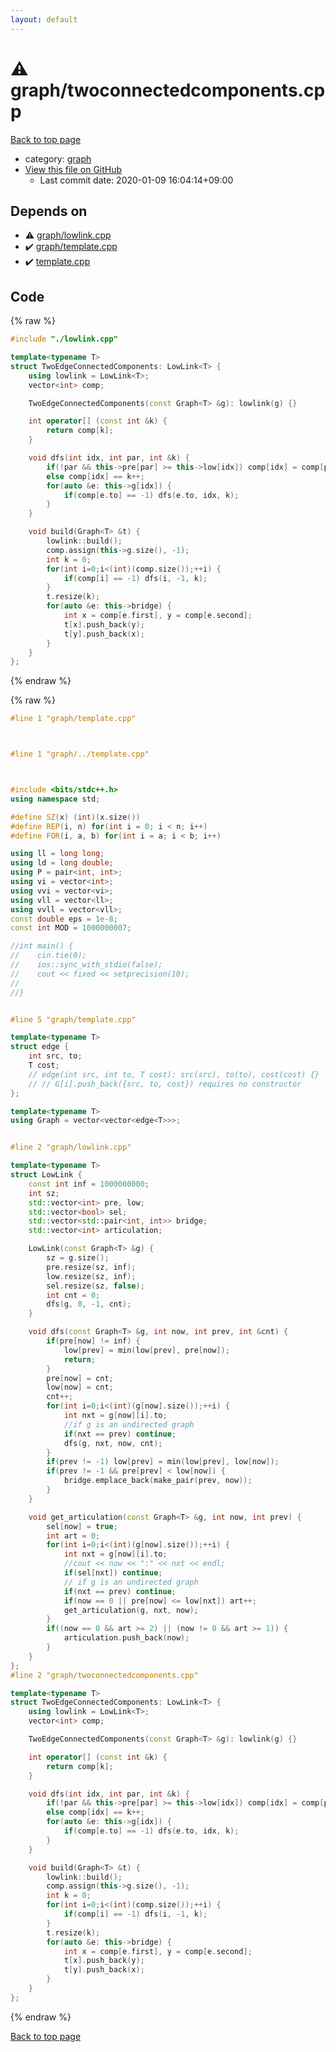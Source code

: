 ```yaml
---
layout: default
---
```


<!-- mathjax config similar to math.stackexchange -->
<script type="text/javascript" async
  src="https://cdnjs.cloudflare.com/ajax/libs/mathjax/2.7.5/MathJax.js?config=TeX-MML-AM_CHTML">
</script>
<script type="text/x-mathjax-config">
  MathJax.Hub.Config({
    TeX: { equationNumbers: { autoNumber: "AMS" }},
    tex2jax: {
      inlineMath: [ ['$','$'] ],
      processEscapes: true
    },
    "HTML-CSS": { matchFontHeight: false },
    displayAlign: "left",
    displayIndent: "2em"
  });
</script>

<script type="text/javascript" src="https://cdnjs.cloudflare.com/ajax/libs/jquery/3.4.1/jquery.min.js"></script>
<script src="https://cdn.jsdelivr.net/npm/jquery-balloon-js@1.1.2/jquery.balloon.min.js" integrity="sha256-ZEYs9VrgAeNuPvs15E39OsyOJaIkXEEt10fzxJ20+2I=" crossorigin="anonymous"></script>
<script type="text/javascript" src="../../assets/js/copy-button.js"></script>
<link rel="stylesheet" href="../../assets/css/copy-button.css" />


# :warning: graph/twoconnectedcomponents.cpp

<a href="../../index.html">Back to top page</a>

* category: <a href="../../index.html#f8b0b924ebd7046dbfa85a856e4682c8">graph</a>
* <a href="{{ site.github.repository_url }}/blob/master/graph/twoconnectedcomponents.cpp">View this file on GitHub</a>
    - Last commit date: 2020-01-09 16:04:14+09:00




## Depends on

* :warning: <a href="lowlink.cpp.html">graph/lowlink.cpp</a>
* :heavy_check_mark: <a href="template.cpp.html">graph/template.cpp</a>
* :heavy_check_mark: <a href="../template.cpp.html">template.cpp</a>


## Code

<a id="unbundled"></a>
{% raw %}
```cpp
#include "./lowlink.cpp"

template<typename T>
struct TwoEdgeConnectedComponents: LowLink<T> {
    using lowlink = LowLink<T>;
    vector<int> comp;

    TwoEdgeConnectedComponents(const Graph<T> &g): lowlink(g) {}

    int operator[] (const int &k) {
        return comp[k];
    }

    void dfs(int idx, int par, int &k) {
        if(!par && this->pre[par] >= this->low[idx]) comp[idx] = comp[par];
        else comp[idx] == k++;
        for(auto &e: this->g[idx]) {
            if(comp[e.to] == -1) dfs(e.to, idx, k);
        }
    }

    void build(Graph<T> &t) {
        lowlink::build();
        comp.assign(this->g.size(), -1);
        int k = 0;
        for(int i=0;i<(int)(comp.size());++i) {
            if(comp[i] == -1) dfs(i, -1, k);
        }
        t.resize(k);
        for(auto &e: this->bridge) {
            int x = comp[e.first], y = comp[e.second];
            t[x].push_back(y);
            t[y].push_back(x);
        }
    }
};
```
{% endraw %}

<a id="bundled"></a>
{% raw %}
```cpp
#line 1 "graph/template.cpp"



#line 1 "graph/../template.cpp"



#include <bits/stdc++.h>
using namespace std;

#define SZ(x) (int)(x.size())
#define REP(i, n) for(int i = 0; i < n; i++)
#define FOR(i, a, b) for(int i = a; i < b; i++)

using ll = long long;
using ld = long double;
using P = pair<int, int>;
using vi = vector<int>;
using vvi = vector<vi>;
using vll = vector<ll>;
using vvll = vector<vll>;
const double eps = 1e-8;
const int MOD = 1000000007;

//int main() {
//    cin.tie(0);
//    ios::sync_with_stdio(false);
//    cout << fixed << setprecision(10);
//
//}


#line 5 "graph/template.cpp"

template<typename T>
struct edge {
    int src, to;
    T cost;
    // edge(int src, int to, T cost): src(src), to(to), cost(cost) {}
    // // G[i].push_back({src, to, cost}) requires no constructor
};

template<typename T>
using Graph = vector<vector<edge<T>>>;


#line 2 "graph/lowlink.cpp"

template<typename T>
struct LowLink {
    const int inf = 1000000000;
    int sz;
    std::vector<int> pre, low;
    std::vector<bool> sel;
    std::vector<std::pair<int, int>> bridge;
    std::vector<int> articulation;

    LowLink(const Graph<T> &g) {
        sz = g.size();
        pre.resize(sz, inf);
        low.resize(sz, inf);
        sel.resize(sz, false);
        int cnt = 0;
        dfs(g, 0, -1, cnt);
    }

    void dfs(const Graph<T> &g, int now, int prev, int &cnt) {
        if(pre[now] != inf) {
            low[prev] = min(low[prev], pre[now]);
            return;
        }
        pre[now] = cnt;
        low[now] = cnt;
        cnt++;
        for(int i=0;i<(int)(g[now].size());++i) {
            int nxt = g[now][i].to;
            //if g is an undirected graph
            if(nxt == prev) continue;
            dfs(g, nxt, now, cnt);
        }
        if(prev != -1) low[prev] = min(low[prev], low[now]);
        if(prev != -1 && pre[prev] < low[now]) {
            bridge.emplace_back(make_pair(prev, now));
        }
    }

    void get_articulation(const Graph<T> &g, int now, int prev) {
        sel[now] = true;
        int art = 0;
        for(int i=0;i<(int)(g[now].size());++i) {
            int nxt = g[now][i].to;
            //cout << now << ":" << nxt << endl;
            if(sel[nxt]) continue;
            // if g is an undirected graph
            if(nxt == prev) continue;
            if(now == 0 || pre[now] <= low[nxt]) art++;
            get_articulation(g, nxt, now);
        }
        if((now == 0 && art >= 2) || (now != 0 && art >= 1)) {
            articulation.push_back(now);
        }
    }
};
#line 2 "graph/twoconnectedcomponents.cpp"

template<typename T>
struct TwoEdgeConnectedComponents: LowLink<T> {
    using lowlink = LowLink<T>;
    vector<int> comp;

    TwoEdgeConnectedComponents(const Graph<T> &g): lowlink(g) {}

    int operator[] (const int &k) {
        return comp[k];
    }

    void dfs(int idx, int par, int &k) {
        if(!par && this->pre[par] >= this->low[idx]) comp[idx] = comp[par];
        else comp[idx] == k++;
        for(auto &e: this->g[idx]) {
            if(comp[e.to] == -1) dfs(e.to, idx, k);
        }
    }

    void build(Graph<T> &t) {
        lowlink::build();
        comp.assign(this->g.size(), -1);
        int k = 0;
        for(int i=0;i<(int)(comp.size());++i) {
            if(comp[i] == -1) dfs(i, -1, k);
        }
        t.resize(k);
        for(auto &e: this->bridge) {
            int x = comp[e.first], y = comp[e.second];
            t[x].push_back(y);
            t[y].push_back(x);
        }
    }
};
```
{% endraw %}

<a href="../../index.html">Back to top page</a>


